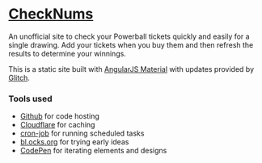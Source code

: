 # [CheckNums](https://checknums.com/)

An unofficial site to check your Powerball tickets quickly and easily for a single drawing. Add your tickets when you buy them and then refresh the results to determine your winnings.

This is a static site built with [AngularJS Material](https://material.angularjs.org/latest/) with updates provided by [Glitch](https://glitch.com/).

### Tools used
* [Github](https://github.com/) for code hosting
* [Cloudflare](https://www.cloudflare.com/) for caching
* [cron-job](https://cron-job.org/) for running scheduled tasks
* [bl.ocks.org](https://bl.ocks.org/) for trying early ideas
* [CodePen](https://codepen.io/) for iterating elements and designs
